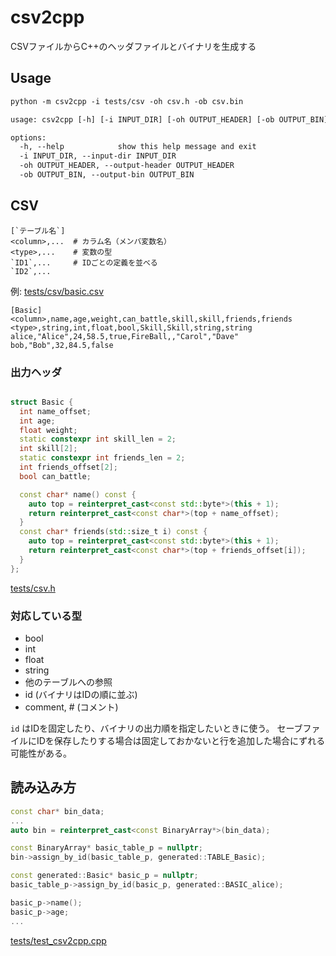 # csv2cpp

CSVファイルからC++のヘッダファイルとバイナリを生成する

## Usage

```txt
python -m csv2cpp -i tests/csv -oh csv.h -ob csv.bin
```

```txt
usage: csv2cpp [-h] [-i INPUT_DIR] [-oh OUTPUT_HEADER] [-ob OUTPUT_BIN]

options:
  -h, --help            show this help message and exit
  -i INPUT_DIR, --input-dir INPUT_DIR
  -oh OUTPUT_HEADER, --output-header OUTPUT_HEADER
  -ob OUTPUT_BIN, --output-bin OUTPUT_BIN
```

## CSV

```csv
[`テーブル名`]
<column>,...  # カラム名（メンバ変数名）
<type>,...    # 変数の型
`ID1`,...     # IDごとの定義を並べる
`ID2`,...
```

例: [tests/csv/basic.csv](tests/csv/basic.csv)

```csv
[Basic]
<column>,name,age,weight,can_battle,skill,skill,friends,friends
<type>,string,int,float,bool,Skill,Skill,string,string
alice,"Alice",24,58.5,true,FireBall,,"Carol","Dave"
bob,"Bob",32,84.5,false
```

### 出力ヘッダ

```cpp

struct Basic {
  int name_offset;
  int age;
  float weight;
  static constexpr int skill_len = 2;
  int skill[2];
  static constexpr int friends_len = 2;
  int friends_offset[2];
  bool can_battle;

  const char* name() const {
    auto top = reinterpret_cast<const std::byte*>(this + 1);
    return reinterpret_cast<const char*>(top + name_offset);
  }
  const char* friends(std::size_t i) const {
    auto top = reinterpret_cast<const std::byte*>(this + 1);
    return reinterpret_cast<const char*>(top + friends_offset[i]);
  }
};
```

[tests/csv.h](tests/csv.h)

### 対応している型

- bool
- int
- float
- string
- 他のテーブルへの参照
- id (バイナリはIDの順に並ぶ)
- comment, # (コメント)

`id` はIDを固定したり、バイナリの出力順を指定したいときに使う。
セーブファイルにIDを保存したりする場合は固定しておかないと行を追加した場合にずれる可能性がある。

## 読み込み方

```cpp
const char* bin_data;
...
auto bin = reinterpret_cast<const BinaryArray*>(bin_data);

const BinaryArray* basic_table_p = nullptr;
bin->assign_by_id(basic_table_p, generated::TABLE_Basic);

const generated::Basic* basic_p = nullptr;
basic_table_p->assign_by_id(basic_p, generated::BASIC_alice);

basic_p->name();
basic_p->age;
...
```

[tests/test_csv2cpp.cpp](tests/test_csv2cpp.cpp)
